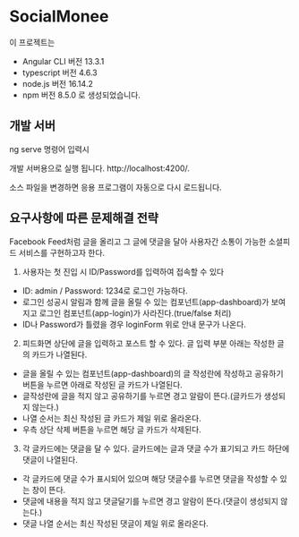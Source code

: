 # SocialMonee
이 프로젝트는 
* Angular CLI 버전 13.3.1
* typescript 버전 4.6.3
* node.js 버전 16.14.2
* npm 버전 8.5.0
로 생성되었습니다.

## 개발 서버
ng serve 명령어 입력시 

개발 서버용으로 실행 됩니다. http://localhost:4200/. 

소스 파일을 변경하면 응용 프로그램이 자동으로 다시 로드됩니다.

## 요구사항에 따른 문제해결 전략
Facebook Feed처럼 글을 올리고 그 글에 댓글을 달아 사용자간 소통이 가능한 소셜피드 서비스를 구현하고자 한다.

1) 사용자는 첫 진입 시 ID/Password를 입력하여 접속할 수 있다
  - ID: admin / Password: 1234로 로그인 가능하다.
  - 로그인 성공시 알림과 함께 글을 올릴 수 있는 컴포넌트(app-dashboard)가 보여지고 로그인 컴포넌트(app-login)가 사라진다.(true/false 처리)
  - ID나 Password가 틀렸을 경우 loginForm 위로 안내 문구가 나온다.

2) 피드화면 상단에 글을 입력하고 포스트 할 수 있다.
   글 입력 부분 아래는 작성한 글의 카드가 나열된다.
  - 글을 올릴 수 있는 컴포넌트(app-dashboard)의 글 작성란에 작성하고 공유하기 버튼을 누르면 아래로 작성된 글 카드가 나열된다.
  - 글작성란에 글을 적지 않고 공유하기를 누르면 경고 알람이 뜬다.(글카드가 생성되지 않는다.)
  - 나열 순서는 최신 작성된 글 카드가 제일 위로 올라온다.
  - 우측 상단 삭제 버튼을 누르면 해당 글 카드가 삭제된다. 

3) 각 글카드에는 댓글을 달 수 있다.
   글카드에는 글과 댓글 수가 표기되고 카드 하단에 댓글이 나열된다.
  - 각 글카드에 댓글 수가 표시되어 있으며 해당 댓글수를 누르면 댓글을 작성할 수 있는 창이 뜬다.
  - 댓글에 내용을 적지 않고 댓글달기를 누르면 경고 알람이 뜬다.(댓글이 생성되지 않는다.)
  - 댓글 나열 순서는 최신 작성된 댓글이 제일 위로 올라온다. 
